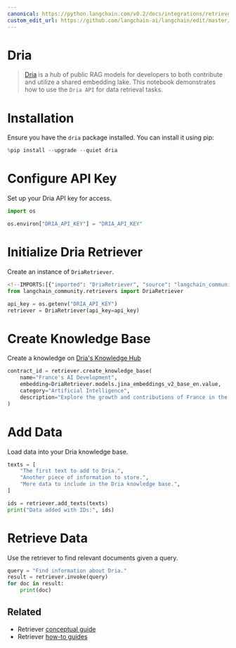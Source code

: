 ```yaml
---
canonical: https://python.langchain.com/v0.2/docs/integrations/retrievers/dria_index/
custom_edit_url: https://github.com/langchain-ai/langchain/edit/master/docs/docs/integrations/retrievers/dria_index.ipynb
---
```


# Dria

> [Dria](https://dria.co/) is a hub of public RAG models for developers to both contribute and utilize a shared embedding lake. This notebook demonstrates how to use the `Dria API` for data retrieval tasks.

# Installation

Ensure you have the `dria` package installed. You can install it using pip:

```python
%pip install --upgrade --quiet dria
```

# Configure API Key

Set up your Dria API key for access.

```python
import os

os.environ["DRIA_API_KEY"] = "DRIA_API_KEY"
```

# Initialize Dria Retriever

Create an instance of `DriaRetriever`.

```python
<!--IMPORTS:[{"imported": "DriaRetriever", "source": "langchain_community.retrievers", "docs": "https://api.python.langchain.com/en/latest/retrievers/langchain_community.retrievers.dria_index.DriaRetriever.html", "title": "Dria"}]-->
from langchain_community.retrievers import DriaRetriever

api_key = os.getenv("DRIA_API_KEY")
retriever = DriaRetriever(api_key=api_key)
```

# **Create Knowledge Base**

Create a knowledge on [Dria's Knowledge Hub](https://dria.co/knowledge)

```python
contract_id = retriever.create_knowledge_base(
    name="France's AI Development",
    embedding=DriaRetriever.models.jina_embeddings_v2_base_en.value,
    category="Artificial Intelligence",
    description="Explore the growth and contributions of France in the field of Artificial Intelligence.",
)
```

# Add Data

Load data into your Dria knowledge base.

```python
texts = [
    "The first text to add to Dria.",
    "Another piece of information to store.",
    "More data to include in the Dria knowledge base.",
]

ids = retriever.add_texts(texts)
print("Data added with IDs:", ids)
```

# Retrieve Data

Use the retriever to find relevant documents given a query.

```python
query = "Find information about Dria."
result = retriever.invoke(query)
for doc in result:
    print(doc)
```

## Related

- Retriever [conceptual guide](/docs/concepts/#retrievers)
- Retriever [how-to guides](/docs/how_to/#retrievers)